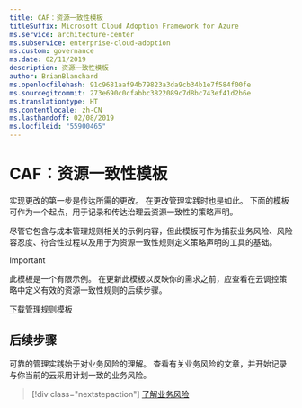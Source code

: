 ```yaml
---
title: CAF：资源一致性模板
titleSuffix: Microsoft Cloud Adoption Framework for Azure
ms.service: architecture-center
ms.subservice: enterprise-cloud-adoption
ms.custom: governance
ms.date: 02/11/2019
description: 资源一致性模板
author: BrianBlanchard
ms.openlocfilehash: 91c9681aaf94b79823a3da9cb34b1e7f584f00fe
ms.sourcegitcommit: 273e690c0cfabbc3822089c7d8bc743ef41d2b6e
ms.translationtype: HT
ms.contentlocale: zh-CN
ms.lasthandoff: 02/08/2019
ms.locfileid: "55900465"
---
```

# <a name="caf-resource-consistency-template"></a>CAF：资源一致性模板

实现更改的第一步是传达所需的更改。 在更改管理实践时也是如此。 下面的模板可作为一个起点，用于记录和传达治理云资源一致性的策略声明。 

尽管它包含与成本管理规则相关的示例内容，但此模板可作为捕获业务风险、风险容忍度、符合性过程以及用于为资源一致性规则定义策略声明的工具的基础。

> [!IMPORTANT]
> 此模板是一个有限示例。 在更新此模板以反映你的需求之前，应查看在云调控策略中定义有效的资源一致性规则的后续步骤。

<!-- markdownlint-disable MD033 -->

 <a href="https://archcenter.blob.core.windows.net/cdn/fusion/governance/Governance Discipline Template.docx">下载管理规则模板</a>

<!-- markdownlint-enable MD033 -->

## <a name="next-steps"></a>后续步骤

可靠的管理实践始于对业务风险的理解。 查看有关业务风险的文章，并开始记录与你当前的云采用计划一致的业务风险。

> [!div class="nextstepaction"]
> [了解业务风险](./business-risks.md)
